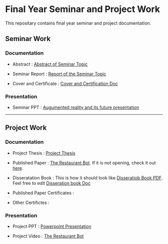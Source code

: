 # Final Year Seminar and Project Work 

This repositary contains final year seminar and project documentation.

## Seminar Work

###  Documentation  

* Abstract  :  [Abstract of Seminar Topic ](https://github.com/Neha16999/Final-Year-Seminar-and-Project-Work/blob/master/Seminar%20abstract.docx)

* Seminar Report : [Report of the Seminar Topic ](https://github.com/Neha16999/Final-Year-Seminar-and-Project-Work/blob/master/Seminar%20report.pdf)

* Cover and Certificate : [ Cover and Certification Doc](https://github.com/Neha16999/Final-Year-Seminar-and-Project-Work/blob/master/Cover%20Page%20and%20Certificate%20for%20Seminar%20report.doc)
 
### Presentation

* Seminar PPT :  [Augumented reality and its future presentation](https://github.com/Neha16999/Final-Year-Seminar-and-Project-Work/blob/master/Final%20Year%20Seminar%20PPT.pptx)
<hr/>

## Project Work

### Documentation 

* Project Thesis : [Project Thesis](https://github.com/Neha16999/Final-Year-Seminar-and-Project-Work/blob/master/Project%20Thesis.pdf)

* Published Paper : [The Restaurant Bot](http://www.ijfeat.org/papers/may20206.pdf). If it is not opening, check it out [here](https://github.com/Neha16999/Final-Year-Seminar-and-Project-Work/blob/master/PublishedIJFEATPaper.pdf).

* Disseratation Book : This is how it should look like [Disseratiob Book PDF](https://github.com/Neha16999/Final-Year-Seminar-and-Project-Work/blob/master/DisserataionBook.pdf). Feel free to edit [Disseration book Doc](https://github.com/Neha16999/Final-Year-Seminar-and-Project-Work/blob/master/DisserataionBook%20of%20Final%20Year%20Project.doc)

* Published Paper Certificates :

* Other Certifictes : 

### Presentation 

* Project PPT : [Powerpoint Presentation](https://github.com/Neha16999/Final-Year-Seminar-and-Project-Work/blob/master/Final%20Year%20Project%20PPT.pptx)

* Project Video : [The Restaurant Bot](https://www.youtube.com/watch?v=DVcHKSPHCuo&feature=youtu.be)


